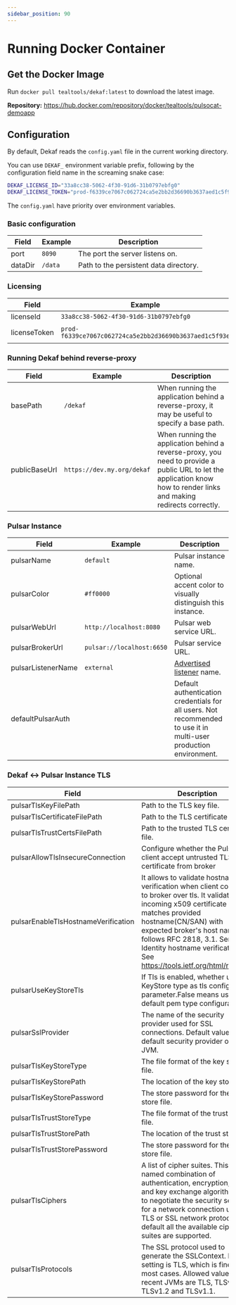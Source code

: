 ```yaml
---
sidebar_position: 90
---
```


# Running Docker Container

## Get the Docker Image

Run `docker pull tealtools/dekaf:latest` to download the latest image.

**Repository:** https://hub.docker.com/repository/docker/tealtools/pulsocat-demoapp

## Configuration

By default, Dekaf reads the `config.yaml` file in the current working directory.

You can use `DEKAF_` environment variable prefix, following by the configuration field name in the screaming snake case:

```sh
DEKAF_LICENSE_ID="33a8cc38-5062-4f30-91d6-31b0797ebfg0"
DEKAF_LICENSE_TOKEN="prod-f6339ce7067c062724ca5e2bb2d36690b3637aed1c5f93e"
```

The `config.yaml` have priority over environment variables.

### Basic configuration

|Field                           |Example                       |Description                                                                                                                                                                                                                                                                                                                                                               |
|---                                |---                          |---                                                                                                                                                                                                                                                                                                                                                                       |
|port                               |`8090`                         | The port the server listens on.
|dataDir                            |`/data`                         | Path to the persistent data directory.

### Licensing

|Field                           |Example                       |Description                                                                                                                                                                                                                                                                                                                                                               |
|---                                |---                          |---                                                                                                                                                                                                                                                                                                                                                                       |
|licenseId                          |`33a8cc38-5062-4f30-91d6-31b0797ebfg0`                    | License ID.                                                                                                                                                                                                                                                                                                    |
|licenseToken                       |`prod-f6339ce7067c062724ca5e2bb2d36690b3637aed1c5f93e`                    | License token.                                                                                                                                                                                                                                                                                                 |

### Running Dekaf behind reverse-proxy

|Field                           |Example                      |Description                                                                                                                                                                                                                                                                                                                                                               |
|---                                |---                          |---                                                                                                                                                                                                                                                                                                                                                                       |
|basePath                           | `/dekaf`                    |When running the application behind a reverse-proxy, it may be useful to specify a base path.                                                                                                                                                                                                               |
|publicBaseUrl                      | `https://dev.my.org/dekaf`  |When running the application behind a reverse-proxy, you need to provide a public URL to let the application know how to render links and making redirects correctly.                                                                                                                 |

### Pulsar Instance

|Field                           |Example                       |Description                                                                                                                                                                                                                                                                                                                                                               |
|---                                |---                          |---                                                                                                                                                                                                                                                                                                                                                                       |
|pulsarName                          |`default`                    | Pulsar instance name.                                                                                                                                                                                                                                                                                                    |
|pulsarColor                          |`#ff0000`                    | Optional accent color to visually distinguish this instance.                                                                                                                                                                                                                                                                                                    |
|pulsarWebUrl                          |`http://localhost:8080`                    | Pulsar web service URL.                                                                                                                                                                                                                                                                                                    |
|pulsarBrokerUrl                          |`pulsar://localhost:6650`                    | Pulsar service URL.                                                                                                                                                                                                                                                                                                    |
|pulsarListenerName                     |`external`                                     | [Advertised listener](https://pulsar.apache.org/docs/next/concepts-multiple-advertised-listeners/) name. |
|defaultPulsarAuth||Default authentication credentials for all users. Not recommended to use it in multi-user production environment.|

### Dekaf &lt;-&gt; Pulsar Instance TLS

|Field                           |Description                                                                                                                                                                                                                                                                                                                                                               |
|---                                |---                                                                                                                                                                                                                                                                                                                                                                       |
|pulsarTlsKeyFilePath               |Path to the TLS key file.                                                                                                                                                                                                                                                                                      |
|pulsarTlsCertificateFilePath       |Path to the TLS certificate file.                                                                                                                                                                                                                                                                              |
|pulsarTlsTrustCertsFilePath        |Path to the trusted TLS certificate file.                                                                                                                                                                                                                                                                      |
|pulsarAllowTlsInsecureConnection   |Configure whether the Pulsar client accept untrusted TLS certificate from broker                                                                                                                                                                                                                              |
|pulsarEnableTlsHostnameVerification |It allows to validate hostname verification when client connects to broker over tls. It validates incoming x509 certificate and matches provided hostname(CN/SAN) with expected broker's host name. It follows RFC 2818, 3.1. Server Identity hostname verification. See https://tools.ietf.org/html/rfc2818|
|pulsarUseKeyStoreTls |If Tls is enabled, whether use KeyStore type as tls configuration parameter.False means use default pem type configuration.|
|pulsarSslProvider |The name of the security provider used for SSL connections. Default value is the default security provider of the JVM.|
|pulsarTlsKeyStoreType|The file format of the key store file.|
|pulsarTlsKeyStorePath|The location of the key store file.|
|pulsarTlsKeyStorePassword|The store password for the key store file.|
|pulsarTlsTrustStoreType|The file format of the trust store file.|
|pulsarTlsTrustStorePath|The location of the trust store file.|
|pulsarTlsTrustStorePassword|The store password for the trust store file.|
|pulsarTlsCiphers|A list of cipher suites. This is a named combination of authentication, encryption, MAC and key exchange algorithm used to negotiate the security settings for a network connection using TLS or SSL network protocol. By default all the available cipher suites are supported.|
|pulsarTlsProtocols|The SSL protocol used to generate the SSLContext. Default setting is TLS, which is fine for most cases. Allowed values in recent JVMs are TLS, TLSv1.3, TLSv1.2 and TLSv1.1.|
